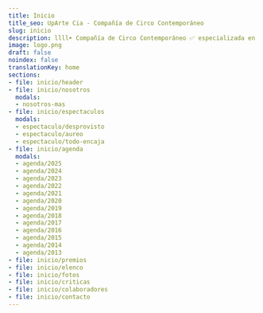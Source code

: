 ```yaml
---
title: Inicio
title_seo: UpArte Cia - Compañía de Circo Contemporáneo
slug: inicio
description: llll➤ Compañía de Circo Contemporáneo ✅ especializada en portes acrobáticos, banquinas, torres, saltos al vacío.
image: logo.png
draft: false
noindex: false
translationKey: home
sections:
- file: inicio/header
- file: inicio/nosotros
  modals:
  - nosotros-mas
- file: inicio/espectaculos
  modals:
  - espectaculo/desprovisto
  - espectaculo/aureo
  - espectaculo/todo-encaja
- file: inicio/agenda
  modals:
  - agenda/2025
  - agenda/2024
  - agenda/2023
  - agenda/2022
  - agenda/2021
  - agenda/2020
  - agenda/2019
  - agenda/2018
  - agenda/2017
  - agenda/2016
  - agenda/2015
  - agenda/2014
  - agenda/2013
- file: inicio/premios
- file: inicio/elenco
- file: inicio/fotos
- file: inicio/criticas
- file: inicio/colaboradores
- file: inicio/contacto
---
```

